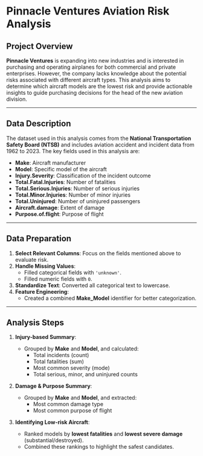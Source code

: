 # Pinnacle Ventures Aviation Risk Analysis

## Project Overview

**Pinnacle Ventures** is expanding into new industries and is interested in purchasing and operating airplanes for both commercial and private enterprises. However, the company lacks knowledge about the potential risks associated with different aircraft types. This analysis aims to determine which aircraft models are the lowest risk and provide actionable insights to guide purchasing decisions for the head of the new aviation division.

---

## Data Description

The dataset used in this analysis comes from the **National Transportation Safety Board (NTSB)** and includes aviation accident and incident data from 1962 to 2023. The key fields used in this analysis are:

- **Make**: Aircraft manufacturer 
- **Model**: Specific model of the aircraft 
- **Injury.Severity**: Classification of the incident outcome
- **Total.Fatal.Injuries**: Number of fatalities
- **Total.Serious.Injuries**: Number of serious injuries
- **Total.Minor.Injuries**: Number of minor injuries
- **Total.Uninjured**: Number of uninjured passengers
- **Aircraft.damage**: Extent of damage 
- **Purpose.of.flight**: Purpose of flight

---

## Data Preparation

1. **Select Relevant Columns**: Focus on the fields mentioned above to evaluate risk.
2. **Handle Missing Values**: 
   - Filled categorical fields with `'unknown'`.
   - Filled numeric fields with `0`.
3. **Standardize Text**: Converted all categorical text to lowercase.
4. **Feature Engineering**:
   - Created a combined **Make_Model** identifier for better categorization.

---

## Analysis Steps

1. **Injury-based Summary**:
   - Grouped by **Make** and **Model**, and calculated:
     - Total incidents (count)
     - Total fatalities (sum)
     - Most common severity (mode)
     - Total serious, minor, and uninjured counts
     
2. **Damage & Purpose Summary**:
   - Grouped by **Make** and **Model**, and extracted:
     - Most common damage type
     - Most common purpose of flight

3. **Identifying Low-risk Aircraft**:
   - Ranked models by **lowest fatalities** and **lowest severe damage** (substantial/destroyed).
   - Combined these rankings to highlight the safest candidates.



